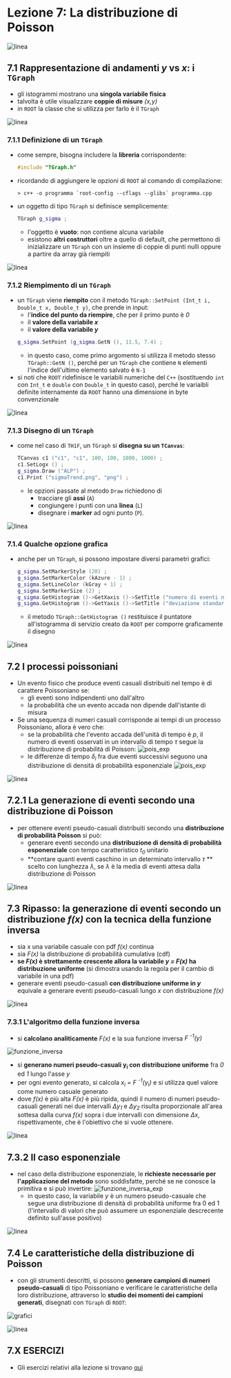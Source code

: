 # Lezione 7: La distribuzione di Poisson 


![linea](../immagini/linea.png)

## 7.1 Rappresentazione di andamenti *y* vs *x*: i ```TGraph```

  * gli istogrammi mostrano una **singola variabile fisica**
  * talvolta è utile visualizzare **coppie di misure** *(x,y)*
  * in ```ROOT``` la classe che si utilizza per farlo è il ```TGraph```

![linea](../immagini/linea.png)

### 7.1.1 Definizione di un ```TGraph```  

  * come sempre, bisogna includere la **libreria** corrispondente:
    ```cpp
    #include "TGraph.h"
    ```
  * ricordando di aggiungere le opzioni di ```ROOT``` al comando di compilazione:
    ```
    > c++ -o programma `root-config --cflags --glibs` programma.cpp
    ```
  * un oggetto di tipo ```TGraph``` si definisce semplicemente:
    ```cpp
    TGraph g_sigma ;
    ```
    * l'oggetto è **vuoto**: non contiene alcuna variabile
    * esistono **altri costruttori** oltre a quello di default,
      che permettono di inizializzare un ```TGraph``` con un insieme di coppie di punti nulli
      oppure a partire da array già riempiti

![linea](../immagini/linea.png)

### 7.1.2 Riempimento di un ```TGraph```

  * un ```TGraph``` viene **riempito** con il metodo ```TGraph::SetPoint (Int_t i, Double_t x, Double_t y)```,
    che prende in input:
    * l'**indice del punto da riempire**, che per il primo punto è *0*
    * il **valore della variabile *x***
    * il **valore della variabile *y***
    ```cpp
    g_sigma.SetPoint (g_sigma.GetN (), 11.5, 7.4) ;
    ```
    * in questo caso, come primo argomento si utilizza il metodo stesso ```TGraph::GetN ()```,
      perché per un ```TGraph``` che contiene ```N``` elementi
      l'indice dell'ultimo elemento salvato è ```N-1```
  * si noti che ```ROOT``` ridefinisce le variabili numeriche del ```C++```
    (sostituendo ```int``` con ```Int_t``` e ```double``` con ```Double_t``` in questo caso),
    perché le variaibli definite internamente da ```ROOT``` hanno una dimensione in byte convenzionale

![linea](../immagini/linea.png)

### 7.1.3 Disegno di un ```TGraph```

  * come nel caso di ```TH1F```, un ```TGraph``` si **disegna su un ```TCanvas```**:
    ```cpp
    TCanvas c1 ("c1", "c1", 100, 100, 1000, 1000) ;
    c1.SetLogx () ;
    g_sigma.Draw ("ALP") ;
    c1.Print ("sigmaTrend.png", "png") ;
    ```
    * le opzioni passate al metodo ```Draw``` richiedono di
      * tracciare gli **assi** (```A```)
      * congiungere i punti con una **linea** (```L```)
      * disegnare i **marker** ad ogni punto (```P```).

![linea](../immagini/linea.png)

### 7.1.4 Qualche opzione grafica

  * anche per un ```TGraph```,
    si possono impostare diversi parametri grafici:
    ```cpp
    g_sigma.SetMarkerStyle (20) ;
    g_sigma.SetMarkerColor (kAzure - 1) ;
    g_sigma.SetLineColor (kGray + 1) ;
    g_sigma.SetMarkerSize (2) ;
    g_sigma.GetHistogram ()->GetXaxis ()->SetTitle ("numero di eventi nel campione") ;
    g_sigma.GetHistogram ()->GetYaxis ()->SetTitle ("deviazione standard") ;
    ```
      * il metodo ```TGraph::GetHistogram ()``` restituisce il puntatore
        all'istogramma di servizio creato da ```ROOT```
        per comporre graficamente il disegno

![linea](../immagini/linea.png)

## 7.2 I processi poissoniani

  * Un evento fisico che produce eventi casuali distribuiti nel tempo 
    è di carattere Poissoniano se:
      * gli eventi sono indipendenti uno dall'altro
      * la probabilità che un evento accada non dipende dall'istante di misura
  * Se una sequenza di numeri casuali corrisponde ai tempi di un processo Poissoniano,
    allora è vero che:
      * se la probabilità che l'evento accada dell'unità di tempo è *p*, 
        il numero di eventi osservati in un intervallo di tempo *&tau;* 
        segue la distribuzione di probabilità di Poisson:
        ![pois_exp](immagini/poisson.png)
      * le differenze di tempo *&delta;<sub>i</sub>* fra due eventi successivi seguono una distribuzione
        di densità di probabilità esponenziale
        ![pois_exp](immagini/pois_exp.png)

![linea](../immagini/linea.png)

## 7.2.1 La generazione di eventi secondo una distribuzione di Poisson

  * per ottenere eventi pseudo-casuali distribuiti secondo una **distribuzione di probabilità Poisson**
    si può:
    * generare eventi secondo una **distribuzione di densità di probabilità esponenziale**
      con tempo caratteristico *t<sub>0</sub>* unitario
    * **contare quanti eventi caschino in un determinato intervallo *&tau;* **
      scelto con lunghezza *&lambda;*, 
      se *&lambda;* è la media di eventi attesa dalla distribuzione di Poisson

![linea](../immagini/linea.png)

## 7.3 Ripasso: la generazione di eventi secondo un distribuzione *f(x)* con la tecnica della funzione inversa

  * sia x una variabile casuale con pdf *f(x)* continua
  * sia *F(x)* la distribuzione di probabilità cumulativa (cdf)
  * **se *F(x)* è strettamente crescente allora la variabile *y = F(x)* ha distribuzione uniforme**
    (si dimostra usando la regola per il cambio di variabile in una pdf)
  * generare eventi pseudo-casuali **con distribuzione uniforme in *y***
    equivale a generare eventi pseudo-casuali lungo *x* con distribuzione *f(x)*

![linea](../immagini/linea.png)

### 7.3.1 L'algoritmo della funzione inversa

  * si **calcolano analiticamente** *F(x)* e la sua funzione inversa *F <sup>-1</sup>(y)*

![funzione_inversa](immagini/funzione_inversa.png)

  * si **generano numeri pseudo-casuali y<sub>i</sub> con distribuzione uniforme** fra *0* ed *1* lungo l'asse *y*
  * per ogni evento generato, si calcola *x<sub>i</sub> = F <sup>-1</sup>(y<sub>i</sub>)*
    e si utilizza quel valore come numero casuale generato
  * dove *f(x)* è più alta *F(x)* è più ripida,
    quindi il numero di numeri pseudo-casuali generati nei due intervalli
    *&Delta;y<sub>1<sub>* e *&Delta;y<sub>2<sub>*
    risulta proporzionale all'area sottesa dalla curva *f(x)*
    sopra i due intervalli con dimensione *&Delta;x*, rispettivamente,
    che è l'obiettivo che si vuole ottenere.

![linea](../immagini/linea.png)

## 7.3.2 Il caso esponenziale

  * nel caso della distribuzione esponenziale, le **richieste necessarie per l'applicazione del metodo** sono soddisfatte,
    perché se ne conosce la primitiva e si può invertire:
![funzione_inversa_exp](immagini/funzione_inversa_exp.png)
    * in questo caso, la variabile *y* è un numero pseudo-casuale 
      che segue una distribuzione di densità di probabilità uniforme fra 0 ed 1
      (l'intervallo di valori che può assumere un esponenziale descrecente definito sull'asse positivo)

![linea](../immagini/linea.png)

## 7.4 Le caratteristiche della distribuzione di Poisson

  * con gli strumenti descritti, si possono **generare campioni di numeri pseudo-casuali** 
    di tipo Poissoniano e verificare le caratteristiche della loro distribuzione,
    attraverso lo **studio dei momenti dei campioni generati**,
    disegnati con ```TGraph``` di ```ROOT```:

![grafici](immagini/grafici.png)

![linea](../immagini/linea.png)

## 7.X ESERCIZI

  * Gli esercizi relativi alla lezione si trovano [qui](ESERCIZI.md)


